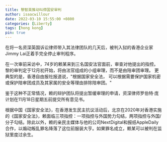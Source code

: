 ```yaml
---
title: 黎智英推动叫停国安审判
author: isaacwillour
date: 2022-03-10 15:55:00 +0800
categories: [Liberty]
tags: [hong kong]
pin: true
---
```


在将一名资深英国诉讼律师带入其法律团队的几天后，被判入狱的香港企业家Jimmy Lai正着手完全停止审判程序。

在一次审前采访中，74岁的赖某来到三名国安法官面前，审查对他提出的指控。黎的审判定于12月初开始，将由法官组成的小组审理，而不是由陪审团审理。 更典型的是，香港自由报社报道说，"根据国家安全法， 可以根据需要保护国家机密或保护陪审团成员及其家属的安全等理由排除陪审团。"

鉴于这种不正常情况，赖的辩护团队将提出暂缓审理的申请，资深律师罗伯特·庞计划在11月18日星期五前提交所有意见书。

根据中国《国家安全法》，在香港发生民主抗议活动后，北京在2020年对香港实施的《国家安全法》，赖面临三项指控：一项指控与外国势力勾结，两项指控与外国/分子勾结。除此以外，赖的亲民主媒体与他的公司NextDigital和报纸AppleDaily合作，以煽动叛乱罪名降落了这位前服装大亨。如果罪名成立，赖某可以被判在监狱里度过余生。



